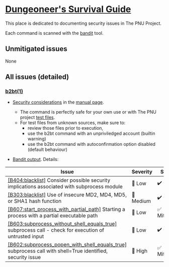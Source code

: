 # [Dungeoneer's Survival Guide](https://en.wikipedia.org/wiki/Dungeoneer%27s_Survival_Guide)
This place is dedicated to documenting security issues in The PNU Project.

Each command is scanned with the [bandit](https://pypi.org/project/bandit/) tool. 

## Unmitigated issues
None

## All issues (detailed)

### [b2bt(1)](https://github.com/HubTou/b2bt)
* [Security considerations](https://github.com/HubTou/b2bt#security-considerations) in the [manual page](https://github.com/HubTou/b2bt/blob/main/README.md).
  * The command is perfectly safe for your own use or with The PNU project [test files](https://github.com/HubTou/PNU/tree/main/tests).
  * For test files from unknown sources, make sure to:
    * review those files prior to execution,
    * use the b2bt command with an unpriviledged account (builtin warning)
    * use the b2bt command with autoconfirmation option disabled (default behaviour)

* [Bandit output](https://github.com/HubTou/b2bt/blob/main/misc/bandit.txt). Details:

Issue|Severity|Status
---|---|---
[[B404:blacklist]](https://bandit.readthedocs.io/en/latest/blacklists/blacklist_imports.html#b404-import-subprocess) Consider possible security implications associated with subprocess module|:large_orange_diamond: Low|:heavy_check_mark: OK
[[B303:blacklist]](https://bandit.readthedocs.io/en/latest/blacklists/blacklist_calls.html#b303-md5) Use of insecure MD2, MD4, MD5, or SHA1 hash function|:small_orange_diamond: Medium|:heavy_check_mark: OK
[[B607:start_process_with_partial_path]](https://bandit.readthedocs.io/en/latest/plugins/b607_start_process_with_partial_path.html) Starting a process with a partial executable path|:small_orange_diamond: Low|:white_check_mark: Mitigated 
[[B603:subprocess_without_shell_equals_true]](https://bandit.readthedocs.io/en/latest/plugins/b603_subprocess_without_shell_equals_true.html) subprocess call - check for execution of untrusted input|:small_orange_diamond: Low|:heavy_check_mark: OK
[[B602:subprocess_popen_with_shell_equals_true]](https://bandit.readthedocs.io/en/latest/plugins/b602_subprocess_popen_with_shell_equals_true.html) subprocess call with shell=True identified, security issue|:red_circle: High|:white_check_mark: Mitigated

